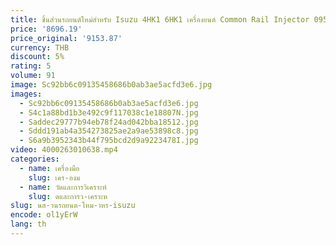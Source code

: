 ```yaml
---
title: ชิ้นส่วนรถยนต์ใหม่สําหรับ Isuzu 4HK1 6HK1 เครื่องยนต์ Common Rail Injector 095000 -1520
price: '8696.19'
price_original: '9153.87'
currency: THB
discount: 5%
rating: 5
volume: 91
image: Sc92bb6c09135458686b0ab3ae5acfd3e6.jpg
images:
  - Sc92bb6c09135458686b0ab3ae5acfd3e6.jpg
  - S4c1a88bd1b3e492c9f117038c1e18807N.jpg
  - Saddec29777b94eb78f24ad042bba18512.jpg
  - Sddd191ab4a354273825ae2a9ae53898c8.jpg
  - S6a9b3952343b44f795bcd2d9a9223478I.jpg
video: 4000263010638.mp4
categories:
  - name: เครื่องมือ
    slug: เคร-องม
  - name: วัดและการวิเคราะห์
    slug: ดและการว-เคราะห
slug: นส-วนรถยนต-ใหม-าหร-isuzu
encode: ol1yErW
lang: th
---
```

  